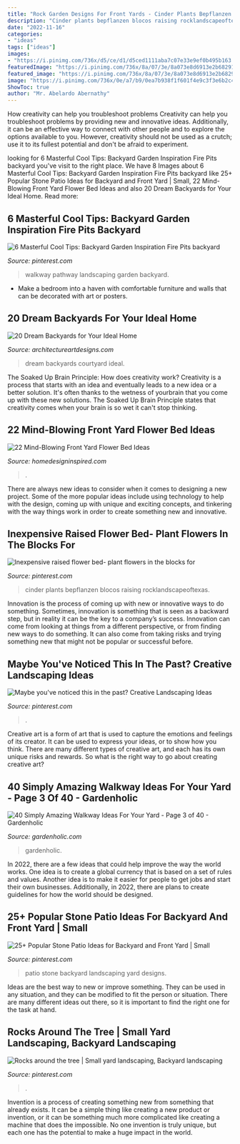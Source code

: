 ```yaml
---
title: "Rock Garden Designs For Front Yards - Cinder Plants Bepflanzen Blocos Raising Rocklandscapeoftexas"
description: "Cinder plants bepflanzen blocos raising rocklandscapeoftexas"
date: "2022-11-16"
categories:
- "ideas"
tags: ["ideas"]
images:
- "https://i.pinimg.com/736x/d5/ce/d1/d5ced1111aba7c07e33e9ef0b495b163.jpg"
featuredImage: "https://i.pinimg.com/736x/8a/07/3e/8a073e8d6913e2b68291d2769b757c5e.jpg"
featured_image: "https://i.pinimg.com/736x/8a/07/3e/8a073e8d6913e2b68291d2769b757c5e.jpg"
image: "https://i.pinimg.com/736x/0e/a7/b9/0ea7b938f1f601f4e9c3f3e6b2c46794.jpg"
ShowToc: true
author: "Mr. Abelardo Abernathy"
---
```



How creativity can help you troubleshoot problems
Creativity can help you troubleshoot problems by providing new and innovative ideas. Additionally, it can be an effective way to connect with other people and to explore the options available to you. However, creativity should not be used as a crutch; use it to its fullest potential and don't be afraid to experiment.

	

		
looking for 6 Masterful Cool Tips: Backyard Garden Inspiration Fire Pits backyard you've visit to the right place. We have 8 Images about 6 Masterful Cool Tips: Backyard Garden Inspiration Fire Pits backyard like 25+ Popular Stone Patio Ideas for Backyard and Front Yard | Small, 22 Mind-Blowing Front Yard Flower Bed Ideas and also 20 Dream Backyards for Your Ideal Home. Read more:
		
    
## 6 Masterful Cool Tips: Backyard Garden Inspiration Fire Pits Backyard

<img loading=lazy src="https://i.pinimg.com/736x/8a/07/3e/8a073e8d6913e2b68291d2769b757c5e.jpg" onerror="this.onerror=null;this.src='https://tse2.mm.bing.net/th?id=OIP._IAuzbBrqYI-WOxOWeUlggHaLj&amp;pid=15.1';" alt="6 Masterful Cool Tips: Backyard Garden Inspiration Fire Pits backyard">

_Source: pinterest.com_

>walkway pathway landscaping garden backyard. 

	

- Make a bedroom into a haven with comfortable furniture and walls that can be decorated with art or posters.

    
## 20 Dream Backyards For Your Ideal Home

<img loading=lazy src="http://www.architectureartdesigns.com/wp-content/uploads/2014/06/14.-Courtyard-630x419.jpg" onerror="this.onerror=null;this.src='https://tse4.mm.bing.net/th?id=OIP.nxWv67_fiFTfV4f6zsI0pQHaE7&amp;pid=15.1';" alt="20 Dream Backyards for Your Ideal Home">

_Source: architectureartdesigns.com_

>dream backyards courtyard ideal. 

	

The Soaked Up Brain Principle: How does creativity work?
Creativity is a process that starts with an idea and eventually leads to a new idea or a better solution. It's often thanks to the wetness of yourbrain that you come up with these new solutions. The Soaked Up Brain Principle states that creativity comes when your brain is so wet it can't stop thinking.

    
## 22 Mind-Blowing Front Yard Flower Bed Ideas

<img loading=lazy src="https://www.homedesigninspired.com/wp-content/uploads/2020/06/front-house-flower-bed-ideas-17.jpg" onerror="this.onerror=null;this.src='https://tse4.mm.bing.net/th?id=OIP.fkdp0ZwlG180QxECqynkQQHaLG&amp;pid=15.1';" alt="22 Mind-Blowing Front Yard Flower Bed Ideas">

_Source: homedesigninspired.com_

>. 

	

There are always new ideas to consider when it comes to designing a new project. Some of the more popular ideas include using technology to help with the design, coming up with unique and exciting concepts, and tinkering with the way things work in order to create something new and innovative.

    
## Inexpensive Raised Flower Bed- Plant Flowers In The Blocks For

<img loading=lazy src="https://i.pinimg.com/736x/d5/ce/d1/d5ced1111aba7c07e33e9ef0b495b163.jpg" onerror="this.onerror=null;this.src='https://tse3.mm.bing.net/th?id=OIP.PU07NSf8H0JWUZY6_3-IOwHaJ3&amp;pid=15.1';" alt="Inexpensive raised flower bed- plant flowers in the blocks for">

_Source: pinterest.com_

>cinder plants bepflanzen blocos raising rocklandscapeoftexas. 

	

Innovation is the process of coming up with new or innovative ways to do something. Sometimes, innovation is something that is seen as a backward step, but in reality it can be the key to a company’s success. Innovation can come from looking at things from a different perspective, or from finding new ways to do something. It can also come from taking risks and trying something new that might not be popular or successful before.

    
## Maybe You&#039;ve Noticed This In The Past? Creative Landscaping Ideas

<img loading=lazy src="https://i.pinimg.com/736x/0e/a7/b9/0ea7b938f1f601f4e9c3f3e6b2c46794.jpg" onerror="this.onerror=null;this.src='https://tse3.mm.bing.net/th?id=OIP.BraUbKZu31wHJ2JBLeA1JwHaJ3&amp;pid=15.1';" alt="Maybe you&#039;ve noticed this in the past? Creative Landscaping Ideas">

_Source: pinterest.com_

>. 

	

Creative art is a form of art that is used to capture the emotions and feelings of its creator. It can be used to express your ideas, or to show how you think. There are many different types of creative art, and each has its own unique risks and rewards. So what is the right way to go about creating creative art?

    
## 40 Simply Amazing Walkway Ideas For Your Yard - Page 3 Of 40 - Gardenholic

<img loading=lazy src="https://gardenholic.com/wp-content/uploads/2019/04/Walkway-3.jpg" onerror="this.onerror=null;this.src='https://tse1.mm.bing.net/th?id=OIP.gVZ8HXtArzbi58IfDvfErwHaJ3&amp;pid=15.1';" alt="40 Simply Amazing Walkway Ideas For Your Yard - Page 3 of 40 - Gardenholic">

_Source: gardenholic.com_

>gardenholic. 

	

In 2022, there are a few ideas that could help improve the way the world works. One idea is to create a global currency that is based on a set of rules and values. Another idea is to make it easier for people to get jobs and start their own businesses. Additionally, in 2022, there are plans to create guidelines for how the world should be designed.

    
## 25+ Popular Stone Patio Ideas For Backyard And Front Yard | Small

<img loading=lazy src="https://i.pinimg.com/736x/a3/2f/99/a32f9940475beb051c9bfbad984aa147.jpg" onerror="this.onerror=null;this.src='https://tse2.mm.bing.net/th?id=OIP.4UpQgKZ6jcM1HtyjuP1ayQHaJ3&amp;pid=15.1';" alt="25+ Popular Stone Patio Ideas for Backyard and Front Yard | Small">

_Source: pinterest.com_

>patio stone backyard landscaping yard designs. 

	

Ideas are the best way to new or improve something. They can be used in any situation, and they can be modified to fit the person or situation. There are many different ideas out there, so it is important to find the right one for the task at hand.

    
## Rocks Around The Tree | Small Yard Landscaping, Backyard Landscaping

<img loading=lazy src="https://i.pinimg.com/736x/d6/72/b1/d672b1610339c4d487ea08b92348e1c6.jpg" onerror="this.onerror=null;this.src='https://tse4.mm.bing.net/th?id=OIP.5r5SBuMxZ-BFQ4W6kkfA4AHaKW&amp;pid=15.1';" alt="Rocks around the tree | Small yard landscaping, Backyard landscaping">

_Source: pinterest.com_

>. 

	

Invention is a process of creating something new from something that already exists. It can be a simple thing like creating a new product or invention, or it can be something much more complicated like creating a machine that does the impossible. No one invention is truly unique, but each one has the potential to make a huge impact in the world.

